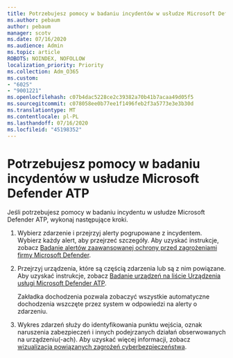 ```yaml
---
title: Potrzebujesz pomocy w badaniu incydentów w usłudze Microsoft Defender ATP
ms.author: pebaum
author: pebaum
manager: scotv
ms.date: 07/16/2020
ms.audience: Admin
ms.topic: article
ROBOTS: NOINDEX, NOFOLLOW
localization_priority: Priority
ms.collection: Adm_O365
ms.custom:
- "6025"
- "9001221"
ms.openlocfilehash: c07b4dac5228ce2c39382a70b41b7acaa49d05f5
ms.sourcegitcommit: c078058ee0b77ee1f1496feb2f3a5773e3e3b30d
ms.translationtype: MT
ms.contentlocale: pl-PL
ms.lasthandoff: 07/16/2020
ms.locfileid: "45198352"
---
```

# <a name="need-help-investigating-incidents-in-microsoft-defender-atp"></a>Potrzebujesz pomocy w badaniu incydentów w usłudze Microsoft Defender ATP

Jeśli potrzebujesz pomocy w badaniu incydentu w usłudze Microsoft Defender ATP, wykonaj następujące kroki.

1. Wybierz zdarzenie i przejrzyj alerty pogrupowane z incydentem. Wybierz każdy alert, aby przejrzeć szczegóły. Aby uzyskać instrukcje, zobacz [Badanie alertów zaawansowanej ochrony przed zagrożeniami firmy Microsoft Defender](https://docs.microsoft.com/windows/security/threat-protection/microsoft-defender-atp/investigate-alerts).
2. Przejrzyj urządzenia, które są częścią zdarzenia lub są z nim powiązane. Aby uzyskać instrukcje, zobacz [Badanie urządzeń na liście Urządzenia usługi Microsoft Defender ATP](https://docs.microsoft.com/windows/security/threat-protection/microsoft-defender-atp/investigate-machines).<br/>
 
    Zakładka dochodzenia pozwala zobaczyć wszystkie automatyczne dochodzenia wszczęte przez system w odpowiedzi na alerty o zdarzeniu.
3. Wykres zdarzeń służy do identyfikowania punktu wejścia, oznak naruszenia zabezpieczeń i innych podejrzanych działań obserwowanych na urządzeniu(-ach). Aby uzyskać więcej informacji, zobacz [wizualizacja powiązanych zagrożeń cyberbezpieczeństwa](https://docs.microsoft.com/windows/security/threat-protection/microsoft-defender-atp/investigate-incidents#visualizing-associated-cybersecurity-threats).  